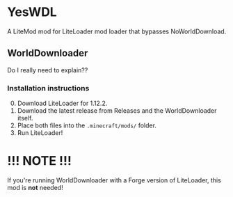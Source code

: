 # YesWDL
A LiteMod mod for LiteLoader mod loader that bypasses NoWorldDownload.

## WorldDownloader
Do I really need to explain??

### Installation instructions
0. Download LiteLoader for 1.12.2.
1. Download the latest release from Releases and the WorldDownloader itself.
2. Place both files into the `.minecraft/mods/` folder.
3. Run LiteLoader!

# !!! NOTE !!!
If you're running WorldDownloader with a Forge version of LiteLoader, this mod is **not** needed!

